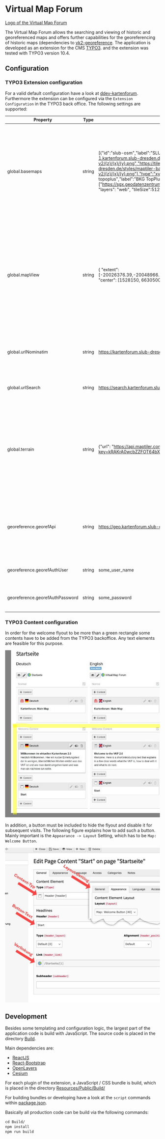 # Virtual Map Forum

[Logo of the Virtual Map Forum](./Resources/Public/images/welcome_logo.png)

The Virtual Map Forum allows the searching and viewing of historic and georeferenced maps and offers further
capabilities for the georeferencing of historic maps (dependencies
to [vk2-georeference](https://github.com/slub/vk2-georeference). The application is developed as an extension for the
CMS [TYPO3](https://typo3.org/). and the extension was tested with TYPO3 version 10.4.

## Configuration

### TYPO3 Extension configuration

For a valid default configuration have a look at [ddev-kartenforum](https://github.com/slub/ddev-kartenforum).
Furthermore the extension can be configured via the `Extension Configuration` in the TYPO3 back office. The following
settings are supported:

| Property                        | Type   | Example                                                                                                                                                                                                                                                                                                                                                                                                           | Description                                                                                                                                                                                                 |
|---------------------------------|--------|-------------------------------------------------------------------------------------------------------------------------------------------------------------------------------------------------------------------------------------------------------------------------------------------------------------------------------------------------------------------------------------------------------------------|-------------------------------------------------------------------------------------------------------------------------------------------------------------------------------------------------------------|
| global.basemaps                 | string | [{"id":"slub-osm","label":"SLUB OSM","urls":["https://tile-1.kartenforum.slub-dresden.de/styles/maptiler-basic-v2/{z}/{x}/{y}.png","https://tile-2.kartenforum.slub-dresden.de/styles/maptiler-basic-v2/{z}/{x}/{y}.png"],"type":"xyz","tileSize":256}, {"id":"bkg-topoplus","label":"BKG TopPlusOpen","urls":["https://sgx.geodatenzentrum.de/wms_topplus_open"],"type":"wms", "layers": "web", "tileSize":512}] | A JSON string containing an array of objects, where each object has the fields `id` (string), `label` (string), `urls` (string[]), `type` ("xyz" or "wms"), `attribution` (string) and `tileSize` (number). |
| global.mapView                  | string | { "extent": [-20026376.39,-20048966.10,20026375.39,20048966.10], "center": [1528150, 6630500], "zoom": 2 }                                                                                                                                                                                                                                                                                                        | A JSON string containing an object which describes the mapView. `extent` (number[]) sets the extents supported by the search view. `zoom` (number) and `center` (number[]) sets the initial map view.       |
| global.urlNominatim             | string | https://kartenforum.slub-dresden.de/nominatim/                                                                                                                                                                                                                                                                                                                                                                    | Base link to the placename searvie. Currently only [nominatim](https://nominatim.org/) is supported.                                                                                                        |
| global.urlSearch                | string | https://search.kartenforum.slub-dresden.de/vk20                                                                                                                                                                                                                                                                                                                                                                   | Link to the search endpoint of the virtual map forum.                                                                                                                                                       |
| global.terrain                  | string | {"url": "https://api.maptiler.com/tiles/terrain-quantized-mesh/?key=kRAKrA0wcbZZFOT64bX5", "attribution": "<a href='https://www.maptiler.com/maps/3d/#10.4800/46.8400/4300/281/-24' target='_blank'>© MapTiler</a>"}                                                                                                                                                                                              | A JSON string containing an object which describes the terrain service. `url` (string) is the url of the terrain services and `attribution` (string) the attribution used for the terrain service.          |
| georeference.georefApi          | string | https://geo.kartenforum.slub-dresden.de                                                                                                                                                                                                                                                                                                                                                                           | Link to the georeference service. Used by the Extension, which works as a Proxy- / Auth-Layer for the client code of the application.                                                                       |
| georeference.georefAuthUser     | string | some_user_name                                                                                                                                                                                                                                                                                                                                                                                                    | Basic auth user name of the georeference service.                                                                                                                                                           |
| georeference.georefAuthPassword | string | some_password                                                                                                                                                                                                                                                                                                                                                                                                     | Basic auth password of the georeference service.                                                                                                                                                            |

### TYPO3 Content configuration

In order for the welcome flyout to be more than a green rectangle some contents have to be added from the TYPO3
backoffice. Any text elements are feasible for this purpose.

![Documentation/images/welcome_content_configuration.png](Documentation/images/welcome_content_configuration.png)

In addition, a button must be included to hide the flyout and disable it for subsequent visits. The following figure
explains how to add such a button. Mainly important is the `Appearance -> Layout` Setting, which has to
be `Map: Welcome Button`.

![Documentation/images/welcome_button_configuration.png](Documentation/images/welcome_button_configuration.png)

## Development

Besides some templating and configuration logic, the largest part of the application code is build with JavaScript. The
source code is placed in the directory [Build](./Build).

Main dependencies are:

* [ReactJS](https://reactjs.org/)
* [React-Bootstrap](https://react-bootstrap-v3.netlify.app/)
* [OpenLayers](http://openlayers.org/)
* [Cesium](https://cesium.com/)

For each plugin of the extension, a JavaScript / CSS bundle is build, which is placed in the
directory [Resources/Public/Build/](./Resources/Public/Build)

For building bundles or developing have a look at the `script` commands within [package.json](./Build/package.json).

Basically all production code can be build via the following commands:

```
cd Build/
npm install
npm run build
```
